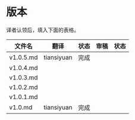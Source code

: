 # 版本

译者认领后，填入下面的表格。

| 文件名       | 翻译         | 状态   | 审稿   | 状态   |
| --------- | ---------- | ---- | ---- | ---- |
| v1.0.5.md | tiansiyuan | 完成   |      |      |
| v1.0.4.md |            |      |      |      |
| v1.0.3.md |            |      |      |      |
| v1.0.2.md |            |      |      |      |
| v1.0.1.md |            |      |      |      |
| v1.0.md   | tiansiyuan | 完成   |      |      |
